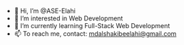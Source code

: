 - 👋 Hi, I’m @ASE-Elahi
- 👀 I’m interested in Web Development
- 🌱 I’m currently learning Full-Stack Web Development
- 📫 To reach me, contact: mdalshakibeelahi@gmail.com

<!---
ASE-Elahi/ASE-Elahi is a ✨ special ✨ repository because its `README.md` (this file) appears on your GitHub profile.
You can click the Preview link to take a look at your changes.
--->
